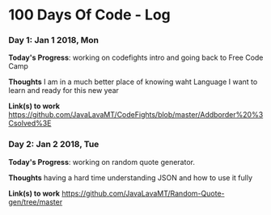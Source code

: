 # 100 Days Of Code - Log


### Day 1: Jan 1 2018, Mon

**Today's Progress**: working on codefights intro and going back to Free Code Camp

**Thoughts**  I am in a much better place of knowing waht Language I want to learn and ready for this new year

**Link(s) to work** https://github.com/JavaLavaMT/CodeFights/blob/master/Addborder%20%3Csolved%3E


### Day 2: Jan 2 2018, Tue

**Today's Progress**: working on random quote generator.

**Thoughts**  having a hard time understanding JSON and how to use it fully

**Link(s) to work** https://github.com/JavaLavaMT/Random-Quote-gen/tree/master


